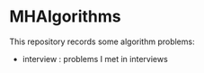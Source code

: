 # MHAlgorithms

This repository records some algorithm problems:

- interview : problems I met in interviews
